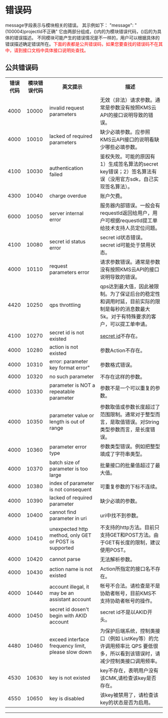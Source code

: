 # **错误码** #
message字段表示与模块相关的错误。
其示例如下：
"message": "(100004)projectId不正确"
它由两部分组成，()内的为模块错误代码，()后的为具体的错误描述。
不同模块可能产生的错误情况是不一样的，用户可以根据具体的错误描述确定错误所在。<font style="color:red">下面的表都是公共错误码，如果您要查找的错误码不在其中，请到接口文档中具体接口说明处查找。</font>


## 公共错误码 ##


<table class="t">
<tbody><tr>
<th> <b>错误代码</b>
</th><th> <b>模块错误代码</b>
</th><th> <b>英文提示</b>
</th><th> <b>描述</b>
</th></tr>
<tr>
<td> 4000
</td><td> 10000
</td><td> invalid request parameters
</td><td> 无效（非法）请求参数。通常是参数没有按照KMS云API的接口说明导致的错误。
</td></tr>
<tr>
<td> 4000
</td><td> 10010
</td><td> lacked of required parameters
</td><td> 缺少必填参数。应参照KMS云API接口的说明看缺少哪些必填参数。
</td></tr>
<tr>
<td> 4100
</td><td> 10030
</td><td> authentication failed
</td><td> 鉴权失败。可能的原因有 1）生成签名算法的secret key错误；2）<a hre="https://www.qcloud.com/doc/api/431/5906">签名算法</a>有误（没用官方sdk，自己实现签名算法）。
</td></tr>
<tr>
<td> 4300
</td><td> 10040
</td><td> charge overdue
</td><td> 账户欠费。
</td></tr>
<tr>
<td> 6000
</td><td> 10050
</td><td> server internal error
</td><td> 服务器内部错误。一般会有requestId返回给用户，用户可根据requestId提工单给技术支持人员定位问题。
</td></tr>
<tr>
<td> 4100
</td><td> 10080
</td><td> secret id status error
</td><td> secret id状态错误。secret id可能处于禁用状态。
</td></tr>
<tr>
<td> 4000
</td><td> 10110
</td><td> request parameters error
</td><td> 请求参数错误。通常是参数没有按照KMS云API的接口说明导致的错误。
</td></tr>
<tr>
<td> 4420
</td><td> 10250
</td><td> qps throttling
</td><td> qps达到最大值，因此被限制。为了保证后台的稳定性和调用时延，目前实际的限制是每秒的消息数最大5k。对于有特殊要求的客户，可以提工单申请。
</td></tr>
<tr>
<td> 4100
</td><td> 10270
</td><td> secret id is not existed
</td><td> <a href="https://console.qcloud.com/capi">secret id</a>不存在。
</td></tr>
<tr>
<td> 4000
</td><td> 10280
</td><td> action is not existed
</td><td> 参数Action不存在。
</td></tr>
<tr>
<td> 4000
</td><td> 10310
</td><td> error: parameter key format error"
</td><td> 参数格式错误。
</td></tr>
<tr>
<td> 4000
</td><td> 10320
</td><td> no such parameter
</td><td> 不存在这样的参数。
</td></tr>
<tr>
<td> 4000
</td><td> 10330
</td><td> parameter is NOT a repeatable parameter
</td><td> 参数不是一个可以重复的参数。
</td></tr>
<tr>
<td> 4000
</td><td> 10350
</td><td> parameter value or length is out of range
</td><td> 参数取值或参数长度超过了范围限制。通常对于整型而言，是取值错误。对String类型参数而言，是长度错误。
</td></tr>
<tr>
<td> 4000
</td><td> 10360
</td><td> parameter error type
</td><td> 参数类型错误。例如把整型填成了字符串类型。
</td></tr>
<tr>
<td> 4000
</td><td> 10370
</td><td> batch size of parameter is too large
</td><td> 批量接口的批量值超过了最大值。
</td></tr>
<tr>
<td> 4000
</td><td> 10380
</td><td> index of parameter is not consequent
</td><td> 可重复参数的下标不连续。
</td></tr>
<tr>
<td> 4000
</td><td> 10390
</td><td> lacked of required parameter
</td><td> 缺少必填的参数。
</td></tr>
<tr>
<td> 4000
</td><td> 10400
</td><td> cannot find parameter in uri
</td><td> uri中找不到参数。
</td></tr>
<tr>
<td> 4000
</td><td> 10410
</td><td> unexpected http method, only GET or POST is supported
</td><td> 不支持的http方法。目前只支持GET和POST方法。由于GET有长度的限制，建议使用POST。
</td></tr>
<tr>
<td> 4000
</td><td> 10420
</td><td> cannot parse
</td><td> 无法解析参数。
</td></tr>
<tr>
<td> 4000
</td><td> 10430
</td><td> action name is not existed
</td><td> Action所指定的接口名不存在。
</td></tr>
<tr>
<td> 4000
</td><td> 10440
</td><td> account illegal, it may be an assistant account
</td><td> 帐号不合法。请检查是不是协助者帐号，目前KMS不支持协助者帐号的操作。
</td></tr>
<tr>
<td> 4000
</td><td> 10450
</td><td> secret id dosen't begin with AKID account
</td><td> secret id不是以AKID开头。
</td></tr>
<tr>
<td> 4480
</td><td> 10460
</td><td> exceed interface frequency limit, please slow down
</td><td> 为保护后端系统，控制类接口（例如 ListKey等）的允许调用频率比 QPS 要低很多，所以看到该错误时，请减少控制类接口调用频率。
</td></tr>
<tr>
<td> 4530
</td><td> 10630
</td><td> key is not existed
</td><td> key不存在，表明用户没有该CMK,请检查该key是否存在。
</td></tr>

<tr>
<td> 4550
</td><td> 10650
</td><td> key is disabled
</td><td> 该key被禁用了，请检查该key的状态是否为启用。
</td></tr>
</tbody></table>

***


